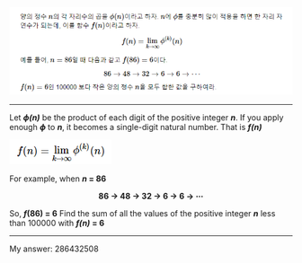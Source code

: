 ![Problem1](./Problem1/Problem1.PNG)

-----

Let __*ϕ(n)*__ be the product of each digit of the positive integer __*n*__. If you apply enough __*ϕ*__ to __*n*__, it becomes a single-digit natural number. That is __*f(n)*__

![limit](./Problem1/limit.PNG)

For example, when __*n* = 86__
<center><b>86 → 48 → 32 → 6 → 6 → ⋯</b></center>

So,  __*f*(86) = 6__
Find the sum of all the values of the positive integer __*n*__ less than 100000 with  __*f(n)* = 6__

-----


 My answer: 286432508

